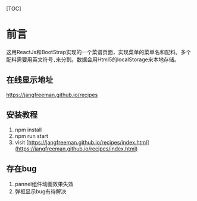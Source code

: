 [TOC]
# 前言
这用ReactJs和BootStrap实现的一个菜谱页面，实现菜单的菜单名和配料。多个配料需要用英文符号```,```来分割。数据会用Html5的localStorage来本地存储。

## 在线显示地址
https://jangfreeman.github.io/recipes

## 安装教程
1. npm install
2. npm run start
3. visit [https://jangfreeman.github.io/recipes/index.html](https://jangfreeman.github.io/recipes/index.html)


## 存在bug
1. pannel组件动画效果失效
2. 弹框显示bug有待解决
